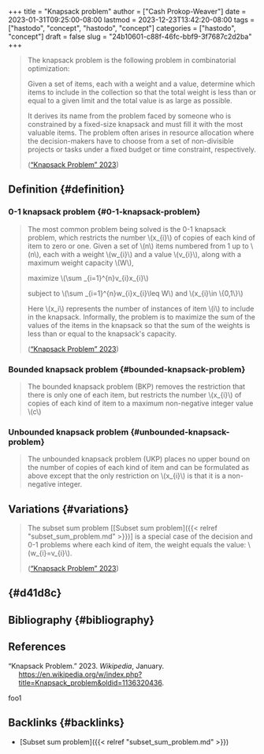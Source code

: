 +++
title = "Knapsack problem"
author = ["Cash Prokop-Weaver"]
date = 2023-01-31T09:25:00-08:00
lastmod = 2023-12-23T13:42:20-08:00
tags = ["hastodo", "concept", "hastodo", "concept"]
categories = ["hastodo", "concept"]
draft = false
slug = "24b10601-c88f-46fc-bbf9-3f7687c2d2ba"
+++

> The knapsack problem is the following problem in combinatorial optimization:
>
> Given a set of items, each with a weight and a value, determine which items to include in the collection so that the total weight is less than or equal to a given limit and the total value is as large as possible.
>
> It derives its name from the problem faced by someone who is constrained by a fixed-size knapsack and must fill it with the most valuable items. The problem often arises in resource allocation where the decision-makers have to choose from a set of non-divisible projects or tasks under a fixed budget or time constraint, respectively.
>
> (<a href="#citeproc_bib_item_1">“Knapsack Problem” 2023</a>)


## Definition {#definition}


### 0-1 knapsack problem {#0-1-knapsack-problem}

> The most common problem being solved is the 0-1 knapsack problem, which restricts the number \\(x\_{i}\\) of copies of each kind of item to zero or one. Given a set of \\(n\\) items numbered from 1 up to \\(n\\), each with a weight \\(w\_{i}\\) and a value \\(v\_{i}\\), along with a maximum weight capacity \\(W\\),
>
> maximize \\(\sum \_{i=1}^{n}v\_{i}x\_{i}\\)
>
> subject to \\(\sum \_{i=1}^{n}w\_{i}x\_{i}\leq W\\) and \\(x\_{i}\in \\{0,1\\}\\)
>
> Here \\(x\_i\\) represents the number of instances of item \\(i\\) to include in the knapsack. Informally, the problem is to maximize the sum of the values of the items in the knapsack so that the sum of the weights is less than or equal to the knapsack's capacity.
>
> (<a href="#citeproc_bib_item_1">“Knapsack Problem” 2023</a>)


### Bounded knapsack problem {#bounded-knapsack-problem}

> The bounded knapsack problem (BKP) removes the restriction that there is only one of each item, but restricts the number \\(x\_{i}\\) of copies of each kind of item to a maximum non-negative integer value \\(c\\)


### Unbounded knapsack problem {#unbounded-knapsack-problem}

> The unbounded knapsack problem (UKP) places no upper bound on the number of copies of each kind of item and can be formulated as above except that the only restriction on \\(x\_{i}\\) is that it is a non-negative integer.


## Variations {#variations}

> The subset sum problem [[Subset sum problem]({{< relref "subset_sum_problem.md" >}})] is a special case of the decision and 0-1 problems where each kind of item, the weight equals the value: \\(w\_{i}=v\_{i}\\).
>
> (<a href="#citeproc_bib_item_1">“Knapsack Problem” 2023</a>)


##  {#d41d8c}


## Bibliography {#bibliography}

## References

<style>.csl-entry{text-indent: -1.5em; margin-left: 1.5em;}</style><div class="csl-bib-body">
  <div class="csl-entry"><a id="citeproc_bib_item_1"></a>“Knapsack Problem.” 2023. <i>Wikipedia</i>, January. <a href="https://en.wikipedia.org/w/index.php?title=Knapsack_problem&oldid=1136320436">https://en.wikipedia.org/w/index.php?title=Knapsack_problem&#38;oldid=1136320436</a>.</div>
</div>

foo1


## Backlinks {#backlinks}

-   [Subset sum problem]({{< relref "subset_sum_problem.md" >}})

